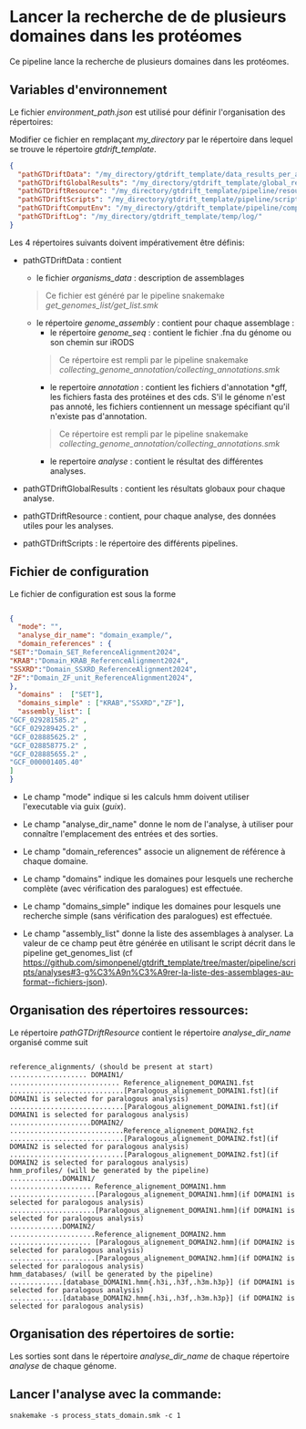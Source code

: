 # Lancer la recherche de de plusieurs domaines dans les protéomes

Ce pipeline lance la recherche de plusieurs domaines dans les protéomes.

## Variables d'environnement

Le fichier _environment_path.json_ est utilisé pour définir l'organisation des répertoires:

Modifier ce fichier en remplaçant _my_directory_ par le répertoire dans lequel se trouve le répertoire _gtdrift_template_.

```json
{
  "pathGTDriftData": "/my_directory/gtdrift_template/data_results_per_assembly/",
  "pathGTDriftGlobalResults": "/my_directory/gtdrift_template/global_results/",
  "pathGTDriftResource": "/my_directory/gtdrift_template/pipeline/resources/",
  "pathGTDriftScripts": "/my_directory/gtdrift_template/pipeline/scripts/",
  "pathGTDriftComputEnv": "/my_directory/gtdrift_template/pipeline/computing_environments/",
  "pathGTDriftLog": "/my_directory/gtdrift_template/temp/log/"
}
```

Les 4 répertoires suivants doivent impérativement être définis:
  * pathGTDriftData : contient 
      * le fichier  _organisms_data_ : description de assemblages
      > Ce fichier est généré par le pipeline snakemake _get_genomes_list/get_list.smk_
      * le répertoire _genome_assembly_ : contient pour chaque assemblage :
          * le répertoire _genome_seq_ : contient le fichier .fna du génome ou son chemin sur iRODS
          > Ce répertoire est rempli par le pipeline snakemake _collecting_genome_annotation/collecting_annotations.smk_
          * le repertoire _annotation_ : contient les fichiers d'annotation *gff, les fichiers fasta des protéines et des cds. S'il le génome n'est pas annoté, les fichiers contiennent un message spécifiant qu'il n'existe pas d'annotation. 
          > Ce répertoire est rempli par le pipeline snakemake _collecting_genome_annotation/collecting_annotations.smk_ 
          * le repertoire _analyse_ : contient le résultat des différentes analyses.
           
  * pathGTDriftGlobalResults : contient les résultats globaux pour chaque analyse.
  * pathGTDriftResource : contient, pour chaque analyse,  des données utiles pour les analyses.
  * pathGTDriftScripts : le répertoire des différents pipelines.
  



## Fichier de configuration

Le fichier de configuration est sous la forme

```json

{ 
  "mode": "",
  "analyse_dir_name": "domain_example/",
  "domain_references" : {
"SET":"Domain_SET_ReferenceAlignment2024",
"KRAB":"Domain_KRAB_ReferenceAlignment2024",
"SSXRD":"Domain_SSXRD_ReferenceAlignment2024",
"ZF":"Domain_ZF_unit_ReferenceAlignment2024",
},
  "domains" :  ["SET"],    
  "domains_simple" : ["KRAB","SSXRD","ZF"],   
  "assembly_list": [
"GCF_029281585.2" , 
"GCF_029289425.2" , 
"GCF_028885625.2" , 
"GCF_028858775.2" , 
"GCF_028885655.2" , 
"GCF_000001405.40" 
]  
}
```

* Le champ "mode" indique si les calculs hmm doivent utiliser l'executable via guix (_guix_).

* Le champ  "analyse_dir_name" donne le nom de l'analyse, à utiliser pour connaître l'emplacement des entrées et des sorties.

* Le champ "domain_references" associe un alignement de référence à chaque domaine.

* Le champ "domains" indique les domaines pour lesquels une recherche complète (avec vérification des paralogues) est effectuée.

* Le champ "domains_simple" indique les domaines pour lesquels une recherche simple (sans vérification des paralogues) est effectuée.

* Le champ "assembly_list" donne la liste des assemblages à analyser. La valeur de ce champ peut être 
générée en utilisant le script décrit dans le pipeline  get_genomes_list (cf https://github.com/simonpenel/gtdrift_template/tree/master/pipeline/scripts/analyses#3-g%C3%A9n%C3%A9rer-la-liste-des-assemblages-au-format--fichiers-json).

## Organisation des répertoires ressources:

Le répertoire _pathGTDriftResource_  contient le répertoire _analyse_dir_name_ organisé comme suit

```

reference_alignments/ (should be present at start)
................... DOMAIN1/
........................... Reference_alignement_DOMAIN1.fst
............................[Paralogous_alignement_DOMAIN1.fst](if DOMAIN1 is selected for paralogous analysis) 
............................[Paralogous_alignement_DOMAIN1.fst](if DOMAIN1 is selected for paralogous analysis) 
....................DOMAIN2/
............................Reference_alignement_DOMAIN2.fst
............................[Paralogous_alignement_DOMAIN2.fst](if DOMAIN2 is selected for paralogous analysis) 
............................[Paralogous_alignement_DOMAIN2.fst](if DOMAIN2 is selected for paralogous analysis) 
hmm_profiles/ (will be generated by the pipeline)
.............DOMAIN1/
.................... Reference_alignement_DOMAIN1.hmm
.....................[Paralogous_alignement_DOMAIN1.hmm](if DOMAIN1 is selected for paralogous analysis) 
.....................[Paralogous_alignement_DOMAIN1.hmm](if DOMAIN1 is selected for paralogous analysis) 
.............DOMAIN2/
.....................Reference_alignement_DOMAIN2.hmm
.................... [Paralogous_alignement_DOMAIN2.hmm](if DOMAIN2 is selected for paralogous analysis) 
.....................[Paralogous_alignement_DOMAIN2.hmm](if DOMAIN2 is selected for paralogous analysis) 
hmm_databases/ (will be generated by the pipeline)
.............[database_DOMAIN1.hmm{.h3i,.h3f,.h3m.h3p}] (if DOMAIN1 is selected for paralogous analysis)
.............[database_DOMAIN2.hmm{.h3i,.h3f,.h3m.h3p}] (if DOMAIN2 is selected for paralogous analysis)

```


## Organisation des répertoires de sortie:

Les sorties sont dans le répertoire _analyse_dir_name_ de chaque répertoire _analyse_ de chaque génome.

## Lancer l'analyse avec la commande:

```
snakemake -s process_stats_domain.smk -c 1
```


